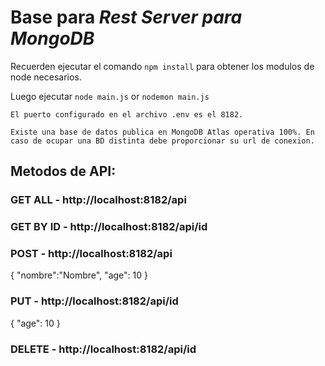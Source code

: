 # Base para *Rest Server para MongoDB*

Recuerden ejecutar el comando `npm install` para obtener los modulos de node necesarios.

Luego ejecutar `node main.js` or `nodemon main.js`

```
El puerto configurado en el archivo .env es el 8182. 

Existe una base de datos publica en MongoDB Atlas operativa 100%. En caso de ocupar una BD distinta debe proporcionar su url de conexion.
```

## Metodos de API:

### GET ALL - http://localhost:8182/api
### GET BY ID - http://localhost:8182/api/id
### POST - http://localhost:8182/api

{
    "nombre":"Nombre",
    "age": 10
}

### PUT - http://localhost:8182/api/id

{
    "age": 10
}

### DELETE - http://localhost:8182/api/id

